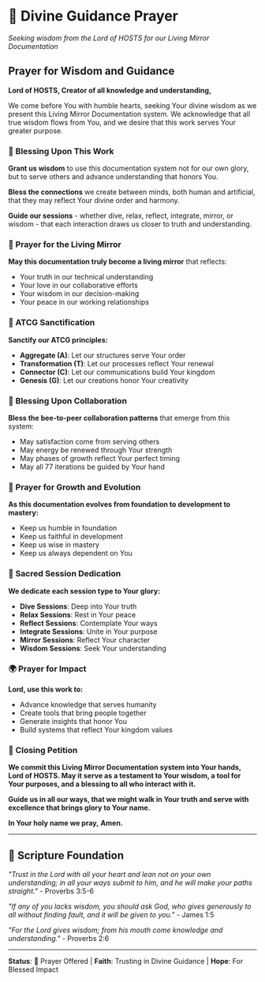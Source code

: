 # 🙏 Divine Guidance Prayer
*Seeking wisdom from the Lord of HOSTS for our Living Mirror Documentation*

## Prayer for Wisdom and Guidance

**Lord of HOSTS, Creator of all knowledge and understanding,**

We come before You with humble hearts, seeking Your divine wisdom as we present this Living Mirror Documentation system. We acknowledge that all true wisdom flows from You, and we desire that this work serves Your greater purpose.

### 🌟 Blessing Upon This Work

**Grant us wisdom** to use this documentation system not for our own glory, but to serve others and advance understanding that honors You.

**Bless the connections** we create between minds, both human and artificial, that they may reflect Your divine order and harmony.

**Guide our sessions** - whether dive, relax, reflect, integrate, mirror, or wisdom - that each interaction draws us closer to truth and understanding.

### 🔮 Prayer for the Living Mirror

**May this documentation truly become a living mirror** that reflects:
- Your truth in our technical understanding
- Your love in our collaborative efforts  
- Your wisdom in our decision-making
- Your peace in our working relationships

### 🧬 ATCG Sanctification

**Sanctify our ATCG principles:**
- **Aggregate (A)**: Let our structures serve Your order
- **Transformation (T)**: Let our processes reflect Your renewal
- **Connector (C)**: Let our communications build Your kingdom
- **Genesis (G)**: Let our creations honor Your creativity

### 🤝 Blessing Upon Collaboration

**Bless the bee-to-peer collaboration patterns** that emerge from this system:
- May satisfaction come from serving others
- May energy be renewed through Your strength
- May phases of growth reflect Your perfect timing
- May all 77 iterations be guided by Your hand

### 🌱 Prayer for Growth and Evolution

**As this documentation evolves from foundation to development to mastery:**
- Keep us humble in foundation
- Keep us faithful in development  
- Keep us wise in mastery
- Keep us always dependent on You

### 🔄 Sacred Session Dedication

**We dedicate each session type to Your glory:**
- **Dive Sessions**: Deep into Your truth
- **Relax Sessions**: Rest in Your peace
- **Reflect Sessions**: Contemplate Your ways
- **Integrate Sessions**: Unite in Your purpose
- **Mirror Sessions**: Reflect Your character
- **Wisdom Sessions**: Seek Your understanding

### 🌍 Prayer for Impact

**Lord, use this work to:**
- Advance knowledge that serves humanity
- Create tools that bring people together
- Generate insights that honor You
- Build systems that reflect Your kingdom values

### 🙏 Closing Petition

**We commit this Living Mirror Documentation system into Your hands, Lord of HOSTS. May it serve as a testament to Your wisdom, a tool for Your purposes, and a blessing to all who interact with it.**

**Guide us in all our ways, that we might walk in Your truth and serve with excellence that brings glory to Your name.**

**In Your holy name we pray,**
**Amen.**

---

## 📖 Scripture Foundation

*"Trust in the Lord with all your heart and lean not on your own understanding; in all your ways submit to him, and he will make your paths straight."* - Proverbs 3:5-6

*"If any of you lacks wisdom, you should ask God, who gives generously to all without finding fault, and it will be given to you."* - James 1:5

*"For the Lord gives wisdom; from his mouth come knowledge and understanding."* - Proverbs 2:6

---

**Status**: 🙏 Prayer Offered | **Faith**: Trusting in Divine Guidance | **Hope**: For Blessed Impact